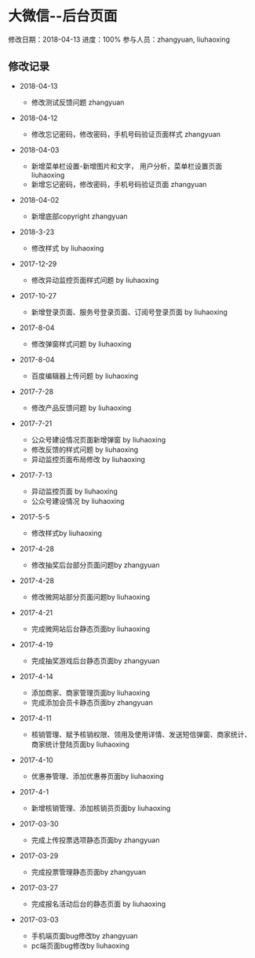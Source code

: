 # 大微信--后台页面
修改日期：2018-04-13
进度：100%
参与人员：zhangyuan, liuhaoxing

## 修改记录
- 2018-04-13
    * 修改测试反馈问题  zhangyuan
- 2018-04-12
    * 修改忘记密码，修改密码，手机号码验证页面样式  zhangyuan
- 2018-04-03
    * 新增菜单栏设置-新增图片和文字， 用户分析，菜单栏设置页面  liuhaoxing
    * 新增忘记密码，修改密码，手机号码验证页面  zhangyuan
- 2018-04-02
    * 新增底部copyright   zhangyuan
- 2018-3-23
    * 修改样式 by liuhaoxing
- 2017-12-29
    * 修改异动监控页面样式问题 by liuhaoxing
- 2017-10-27
    * 新增登录页面、服务号登录页面、订阅号登录页面 by liuhaoxing
- 2017-8-04
    * 修改弹窗样式问题 by liuhaoxing
- 2017-8-04
    * 百度编辑器上传问题 by liuhaoxing

- 2017-7-28
    * 修改产品反馈问题 by liuhaoxing

- 2017-7-21
    * 公众号建设情况页面新增弹窗 by liuhaoxing
    * 修改反馈的样式问题 by liuhaoxing
    * 异动监控页面布局修改 by liuhaoxing

- 2017-7-13
    * 异动监控页面 by liuhaoxing
    * 公众号建设情况 by liuhaoxing

- 2017-5-5
    * 修改样式by liuhaoxing

- 2017-4-28
    * 修改抽奖后台部分页面问题by zhangyuan

- 2017-4-28
    * 修改微网站部分页面问题by liuhaoxing

- 2017-4-21
    * 完成微网站后台静态页面by liuhaoxing

- 2017-4-19
    * 完成抽奖游戏后台静态页面by zhangyuan

- 2017-4-14
    * 添加商家、商家管理页面by liuhaoxing
    * 完成添加会员卡静态页面by zhangyuan

- 2017-4-11
    * 核销管理、赋予核销权限、领用及使用详情、发送短信弹窗、商家统计、商家统计登陆页面by liuhaoxing

- 2017-4-10
    * 优惠券管理、添加优惠券页面by liuhaoxing

- 2017-4-1
    * 新增核销管理、添加核销员页面by liuhaoxing

- 2017-03-30
  * 完成上传投票选项静态页面by zhangyuan

- 2017-03-29
  * 完成投票管理静态页面by zhangyuan

- 2017-03-27
  * 完成报名活动后台的静态页面 by liuhaoxing

- 2017-03-03
  * 手机端页面bug修改by zhangyuan
  * pc端页面bug修改by liuhaoxing










